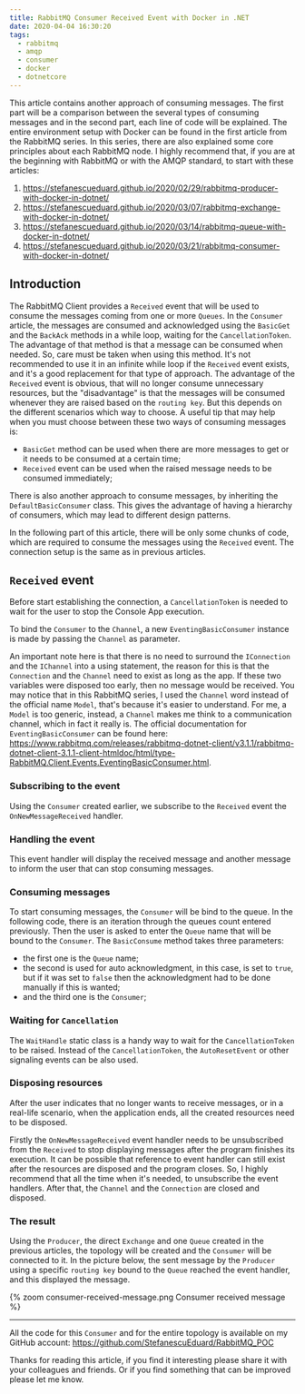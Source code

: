 ```yaml
---
title: RabbitMQ Consumer Received Event with Docker in .NET
date: 2020-04-04 16:30:20
tags:
  - rabbitmq
  - amqp
  - consumer
  - docker
  - dotnetcore
---
```


This article contains another approach of consuming messages. The first part will be a comparison between the several types of consuming messages and in the second part, each line of code will be explained.
The entire environment setup with Docker can be found in the first article from the RabbitMQ series. In this series, there are also explained some core principles about each RabbitMQ node. I highly recommend that, if you are at the beginning with RabbitMQ or with the AMQP standard, to start with these articles:
1. https://stefanescueduard.github.io/2020/02/29/rabbitmq-producer-with-docker-in-dotnet/
2. https://stefanescueduard.github.io/2020/03/07/rabbitmq-exchange-with-docker-in-dotnet/
3. https://stefanescueduard.github.io/2020/03/14/rabbitmq-queue-with-docker-in-dotnet/
4. https://stefanescueduard.github.io/2020/03/21/rabbitmq-consumer-with-docker-in-dotnet/

## Introduction

The RabbitMQ Client provides a `Received` event that will be used to consume the messages coming from one or more `Queues`. In the `Consumer` article, the messages are consumed and acknowledged using the `BasicGet` and the `BackAck` methods in a while loop, waiting for the `CancellationToken`. The advantage of that method is that a message can be consumed when needed. So, care must be taken when using this method. It's not recommended to use it in an infinite while loop if the `Received` event exists, and it's a good replacement for that type of approach.
The advantage of the `Received` event is obvious, that will no longer consume unnecessary resources, but the "disadvantage" is that the messages will be consumed whenever they are raised based on the `routing key`.
But this depends on the different scenarios which way to choose. A useful tip that may help when you must choose between these two ways of consuming messages is:
- `BasicGet` method can be used when there are more messages to get or it needs to be consumed at a certain time;
- `Received` event can be used when the raised message needs to be consumed immediately;

There is also another approach to consume messages, by inheriting the `DefaultBasicConsumer` class. This gives the advantage of having a hierarchy of consumers, which may lead to different design patterns.

In the following part of this article, there will be only some chunks of code, which are required to consume the messages using the `Received` event. The connection setup is the same as in previous articles.

## `Received` event

Before start establishing the connection, a `CancellationToken` is needed to wait for the user to stop the Console App execution.

To bind the `Consumer` to the `Channel`, a new `EventingBasicConsumer` instance is made by passing the `Channel` as parameter.
<script src="https://gist.github.com/StefanescuEduard/e2c8b47c6acdbd68d1b1250053417f76.js"></script>

An important note here is that there is no need to surround the `IConnection` and the `IChannel` into a using statement, the reason for this is that the `Connection` and the `Channel` need to exist as long as the app. If these two variables were disposed too early, then no message would be received.
You may notice that in this RabbitMQ series, I used the `Channel` word instead of the official name `Model`, that's because it's easier to understand. For me, a `Model` is too generic, instead, a `Channel` makes me think to a communication channel, which in fact it really is.
The official documentation for `EventingBasicConsumer` can be found here: https://www.rabbitmq.com/releases/rabbitmq-dotnet-client/v3.1.1/rabbitmq-dotnet-client-3.1.1-client-htmldoc/html/type-RabbitMQ.Client.Events.EventingBasicConsumer.html.

### Subscribing to the event

Using the `Consumer` created earlier, we subscribe to the `Received` event the `OnNewMessageReceived` handler.
<script src="https://gist.github.com/StefanescuEduard/f52c65f4e85caab49614b6072a94b25c.js"></script>

### Handling the event

This event handler will display the received message and another message to inform the user that can stop consuming messages.
<script src="https://gist.github.com/StefanescuEduard/7bedd0d607840b0b7f25a5bc92413e46.js"></script>

### Consuming messages

To start consuming messages, the `Consumer` will be bind to the queue. In the following code, there is an iteration through the queues count entered previously. Then the user is asked to enter the `Queue` name that will be bound to the `Consumer`.
The `BasicConsume` method takes three parameters:
- the first one is the `Queue` name;
- the second is used for auto acknowledgment, in this case, is set to `true`, but if it was set to `false` then the acknowledgment had to be done manually if this is wanted;
- and the third one is the `Consumer`;

### Waiting for `Cancellation`

The `WaitHandle` static class is a handy way to wait for the `CancellationToken` to be raised. Instead of the `CancellationToken`, the `AutoResetEvent` or other signaling events can be also used.
<script src="https://gist.github.com/StefanescuEduard/1fdd2c18bee80962677a720eddbce303.js"></script>

### Disposing resources

After the user indicates that no longer wants to receive messages, or in a real-life scenario, when the application ends, all the created resources need to be disposed.
<script src="https://gist.github.com/StefanescuEduard/be8d01bb086ce8331d780cfb5ca6a499.js"></script>

Firstly the `OnNewMessageReceived` event handler needs to be unsubscribed from the `Received` to stop displaying messages after the program finishes its execution. It can be possible that reference to event handler can still exist after the resources are disposed and the program closes. So, I highly recommend that all the time when it's needed, to unsubscribe the event handlers.
After that, the `Channel` and the `Connection` are closed and disposed.

### The result

Using the `Producer`, the direct `Exchange` and one `Queue` created in the previous articles, the topology will be created and the `Consumer` will be connected to it.
In the picture below, the sent message by the `Producer` using a specific `routing key` bound to the `Queue` reached the event handler, and this displayed the message.

{% zoom consumer-received-message.png Consumer received message %}

---

All the code for this `Consumer` and for the entire topology is available on my GitHub account: https://github.com/StefanescuEduard/RabbitMQ_POC

Thanks for reading this article, if you find it interesting please share it with your colleagues and friends. Or if you find something that can be improved please let me know.